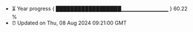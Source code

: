- ⏳ Year progress { ██████████████████▁▁▁▁▁▁▁▁▁▁▁▁ } 60.22 %
- ⏰ Updated on Thu, 08 Aug 2024 09:21:00 GMT

